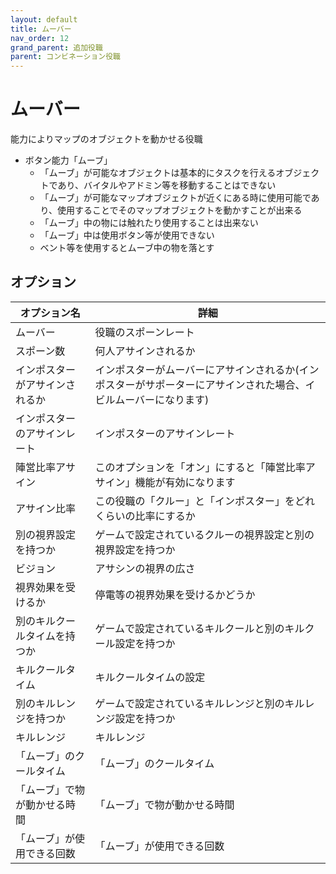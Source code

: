 ```yaml
---
layout: default
title: ムーバー
nav_order: 12
grand_parent: 追加役職
parent: コンビネーション役職
---
```


# ムーバー

能力によりマップのオブジェクトを動かせる役職
- ボタン能力「ムーブ」
  - 「ムーブ」が可能なオブジェクトは基本的にタスクを行えるオブジェクトであり、バイタルやアドミン等を移動することはできない
  - 「ムーブ」が可能なマップオブジェクトが近くにある時に使用可能であり、使用することでそのマップオブジェクトを動かすことが出来る
  - 「ムーブ」中の物には触れたり使用することは出来ない
  - 「ムーブ」中は使用ボタン等が使用できない
  - ベント等を使用するとムーブ中の物を落とす

## オプション

|  オプション名 |  詳細  |
| ---- | ---- |
|  ムーバー  | 役職のスポーンレート |
|  スポーン数  | 何人アサインされるか |
|  インポスターがアサインされるか  | インポスターがムーバーにアサインされるか(インポスターがサポーターにアサインされた場合、イビルムーバーになります) |
|  インポスターのアサインレート  | インポスターのアサインレート |
| 陣営比率アサイン | このオプションを「オン」にすると「陣営比率アサイン」機能が有効になります |
| アサイン比率 | この役職の「クルー」と「インポスター」をどれくらいの比率にするか |
|  別の視界設定を持つか  |  ゲームで設定されているクルーの視界設定と別の視界設定を持つか  |
|  ビジョン  |  アサシンの視界の広さ  |
|  視界効果を受けるか  |  停電等の視界効果を受けるかどうか  |
|  別のキルクールタイムを持つか  | ゲームで設定されているキルクールと別のキルクール設定を持つか |
|  キルクールタイム  |  キルクールタイムの設定  |
|  別のキルレンジを持つか  |  ゲームで設定されているキルレンジと別のキルレンジ設定を持つか  |
|  キルレンジ  |  キルレンジ  |
|  「ムーブ」のクールタイム  |  「ムーブ」のクールタイム  |
|  「ムーブ」で物が動かせる時間  |  「ムーブ」で物が動かせる時間  |
|  「ムーブ」が使用できる回数  |  「ムーブ」が使用できる回数  |